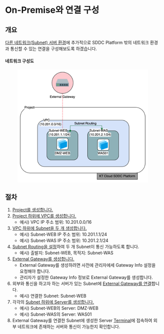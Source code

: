 # On-Premise와 연결 구성

## 개요

[다른 네트워크(Subnet) 서버 환경](subnet.md)에 추가적으로 SDDC Platform 밖의 네트워크 환경과 통신할 수 있는 연결을 구성해보도록 하겠습니다.

#### 네트워크 구성도

<figure><img src="../.gitbook/assets/image (142).png" alt=""><figcaption></figcaption></figure>



## 절차

1. [Project를 생성합니다.](../common/project.md#project-4)
2. [Project 하위에 VPC를 생성합니다.](../network/vpc.md#vpc-1)
   * 예시) VPC IP 주소 범위: 10.201.0.0/16
3. [VPC 하위에 Subnet을 두 개 생성합니다.](../network/subnet.md#subnet-1)
   * 예시) Subnet-WEB IP 주소 범위: 10.201.1.1/24
   * 예시) Subnet-WAS IP 주소 범위: 10.201.2.1/24&#x20;
4. [Subnet Routing을 설정](../network/subnet-routing.md#subnet-routing-1)하여 두 개 Subnet이 통신 가능하도록 합니다.
   * 예시) 출발지: Subnet-WEB, 목적지: Subnet-WAS
5. [External Gateway를 생성합니다.](../network/external-gateway-1.md#external-gateway-1)
   * External Gateway를 생성하려면 사전에 관리자에세 Gateway Info 설정을 요청해야 합니다.
   * 관리자가 설정한 Gateway Info 정보로 External Gateway를 생성합니다.
6. 외부와 통신을 하고자 하는 서버가 있는 Subnet에 [External Gateway를 연결](../network/external-gateway.md#external-gateway-1)합니다.
   * 예시) 연결한 Subnet: Subnet-WEB
7. 각각의 [Subnet 하위에 Server를 생성합니다.](../compute/server.md#server-2)
   * 예시) Subnet-WEB의 Server: DMZ-WEB
   * 예시) Subnet-WAS의 Server: WAS01
8. External Gateway를 연결한 Subnet에 생성한 Server [Terminal](../compute/server.md#server-terminal)에 접속하여 외부 네트워크에 존재하는 서버와 통신이 가능한지 확인합니다.

